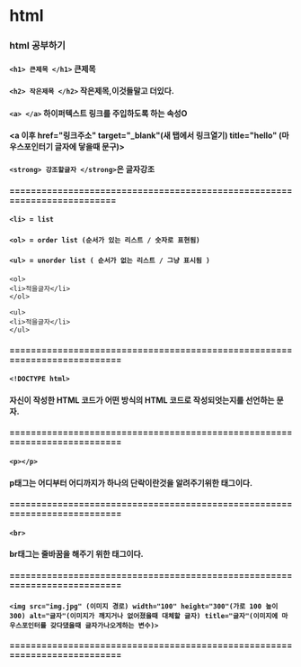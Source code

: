 # html
### html 공부하기
#### `<h1> 큰제목 </h1>` 큰제목
#### `<h2> 작은제목 </h2>` 작은제목,이것들말고 더있다.
#### `<a> </a>` 하이퍼텍스트 링크를 주입하도록 하는 속성O
#### <a 이후 href="링크주소" target="_blank"(새 탭에서 링크열기) title="hello" (마우스포인터기 글자에 닿을때 문구)>
#### `<strong> 강조할글자 </strong>`은 글자강조
#### =========================================================================
#### `<li> = list`
#### `<ol> = order list (순서가 있는 리스트 / 숫자로 표현됨)`
#### `<ul> = unorder list ( 순서가 없는 리스트 / 그냥 표시됨 )`
```
<ol>
<li>적을글자</li>
</ol>
```
```
<ul>
<li>적을글자</li>
</ul>
```
#### ==========================================================================
#### `<!DOCTYPE html>`
#### 자신이 작성한 HTML 코드가 어떤 방식의 HTML 코드로 작성되엇는지를 선언하는 문자.
#### ==========================================================================
#### `<p></p>`
#### p태그는 어디부터 어디까지가 하나의 단락이란것을 알려주기위한 태그이다.
#### ==========================================================================
#### `<br>`
#### br태그는 줄바꿈을 해주기 위한 태그이다.
#### ==========================================================================
#### `<img src="img.jpg" (이미지 경로) width="100" height="300"(가로 100 높이 300) alt="글자"(이미지가 깨지거나 없어졌을때 대체할 글자) title="글자"(이미지에 마우스포인터를 갖다댔을때 글자가나오게하는 변수)>`
#### ==========================================================================

